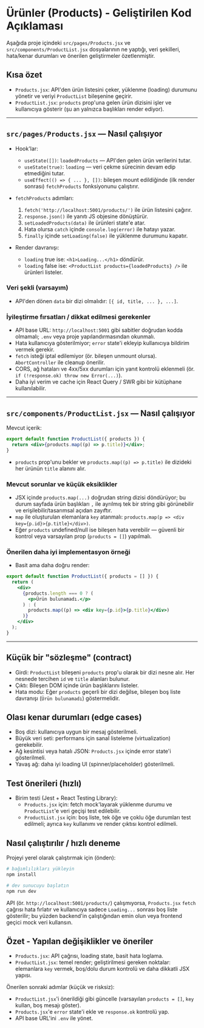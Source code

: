 # Ürünler (Products) - Geliştirilen Kod Açıklaması

Aşağıda proje içindeki `src/pages/Products.jsx` ve `src/components/ProductList.jsx` dosyalarının ne yaptığı, veri şekilleri, hata/kenar durumları ve önerilen geliştirmeler özetlenmiştir.

## Kısa özet

- `Products.jsx`: API'den ürün listesini çeker, yüklenme (loading) durumunu yönetir ve veriyi `ProductList` bileşenine geçirir.
- `ProductList.jsx`: `products` prop'una gelen ürün dizisini işler ve kullanıcıya gösterir (şu an yalnızca başlıkları render ediyor).

---

## `src/pages/Products.jsx` — Nasıl çalışıyor

- Hook'lar:

  - `useState([])`: `loadedProducts` — API'den gelen ürün verilerini tutar.
  - `useState(true)`: `loading` — veri çekme sürecinin devam edip etmediğini tutar.
  - `useEffect(() => { ... }, [])`: bileşen mount edildiğinde (ilk render sonrası) `fetchProducts` fonksiyonunu çalıştırır.

- `fetchProducts` adımları:

  1.  `fetch('http://localhost:5001/products/')` ile ürün listesini çağırır.
  2.  `response.json()` ile yanıtı JS objesine dönüştürür.
  3.  `setLoadedProducts(data)` ile ürünleri state'e atar.
  4.  Hata olursa `catch` içinde `console.log(error)` ile hatayı yazar.
  5.  `finally` içinde `setLoading(false)` ile yüklenme durumunu kapatır.

- Render davranışı:
  - `loading` true ise: `<h1>Loading...</h1>` döndürür.
  - `loading` false ise: `<ProductList products={loadedProducts} />` ile ürünleri listeler.

### Veri şekli (varsayım)

- API'den dönen `data` bir dizi olmalıdır: `[{ id, title, ... }, ...]`.

### İyileştirme fırsatları / dikkat edilmesi gerekenler

- API base URL: `http://localhost:5001` gibi sabitler doğrudan kodda olmamalı; `.env` veya proje yapılandırmasından okunmalı.
- Hata kullanıcıya gösterilmiyor; `error` state'i ekleyip kullanıcıya bildirim vermek gerekir.
- `fetch` isteği iptal edilemiyor (ör. bileşen unmount olursa). `AbortController` ile cleanup önerilir.
- CORS, ağ hataları ve 4xx/5xx durumları için yanıt kontrolü eklenmeli (ör. `if (!response.ok) throw new Error(...)`).
- Daha iyi verim ve cache için React Query / SWR gibi bir kütüphane kullanılabilir.

---

## `src/components/ProductList.jsx` — Nasıl çalışıyor

Mevcut içerik:

```jsx
export default function ProductList({ products }) {
  return <div>{products.map((p) => p.title)}</div>;
}
```

- `products` prop'unu bekler ve `products.map((p) => p.title)` ile dizideki her ürünün `title` alanını alır.

### Mevcut sorunlar ve küçük eksiklikler

- JSX içinde `products.map(...)` doğrudan string dizisi döndürüyor; bu durum sayfada ürün başlıkları `,` ile ayrılmış tek bir string gibi görünebilir ve erişilebilir/tasarımsal açıdan zayıftır.
- `map` ile oluşturulan elemanlara `key` atanmalı: `products.map(p => <div key={p.id}>{p.title}</div>)`.
- Eğer `products` undefined/null ise bileşen hata verebilir — güvenli bir kontrol veya varsayılan prop (`products = []`) yapılmalı.

### Önerilen daha iyi implementasyon örneği

- Basit ama daha doğru render:

```jsx
export default function ProductList({ products = [] }) {
  return (
    <div>
      {products.length === 0 ? (
        <p>Ürün bulunamadı.</p>
      ) : (
        products.map((p) => <div key={p.id}>{p.title}</div>)
      )}
    </div>
  );
}
```

---

## Küçük bir "sözleşme" (contract)

- Girdi: `ProductList` bileşeni `products` prop'u olarak bir dizi nesne alır. Her nesnede tercihen `id` ve `title` alanları bulunur.
- Çıktı: Bileşen DOM içinde ürün başlıklarını listeler.
- Hata modu: Eğer `products` geçerli bir dizi değilse, bileşen boş liste davranışı (`Ürün bulunamadı`) göstermelidir.

## Olası kenar durumları (edge cases)

- Boş dizi: kullanıcıya uygun bir mesaj gösterilmeli.
- Büyük veri seti: performans için sanal listeleme (virtualization) gerekebilir.
- Ağ kesintisi veya hatalı JSON: `Products.jsx` içinde error state'i gösterilmeli.
- Yavaş ağ: daha iyi loading UI (spinner/placeholder) gösterilmeli.

## Test önerileri (hızlı)

- Birim testi (Jest + React Testing Library):
  - `Products.jsx` için: fetch mock'layarak yüklenme durumu ve `ProductList`'e veri geçişi test edilebilir.
  - `ProductList.jsx` için: boş liste, tek öğe ve çoklu öğe durumları test edilmeli; ayrıca `key` kullanımı ve render çıktısı kontrol edilmeli.

## Nasıl çalıştırılır / hızlı deneme

Projeyi yerel olarak çalıştırmak için (önden):

```bash
# bağımlılıkları yükleyin
npm install

# dev sunucuyu başlatın
npm run dev
```

API (ör. `http://localhost:5001/products/`) çalışmıyorsa, `Products.jsx` `fetch` çağrısı hata fırlatır ve kullanıcıya sadece `Loading...` sonrası boş liste gösterilir; bu yüzden backend'in çalıştığından emin olun veya frontend geçici mock veri kullansın.

## Özet - Yapılan değişiklikler ve öneriler

- `Products.jsx`: API çağrısı, loading state, basit hata loglama.
- `ProductList.jsx`: temel render; geliştirilmesi gereken noktalar: elemanlara `key` vermek, boş/dolu durum kontrolü ve daha dikkatli JSX yapısı.

Önerilen sonraki adımlar (küçük ve risksiz):

- `ProductList.jsx`'i önerildiği gibi güncelle (varsayılan `products = []`, `key` kullan, boş mesajı göster).
- `Products.jsx`'e `error` state'i ekle ve `response.ok` kontrolü yap.
- API base URL'ini `.env` ile yönet.
